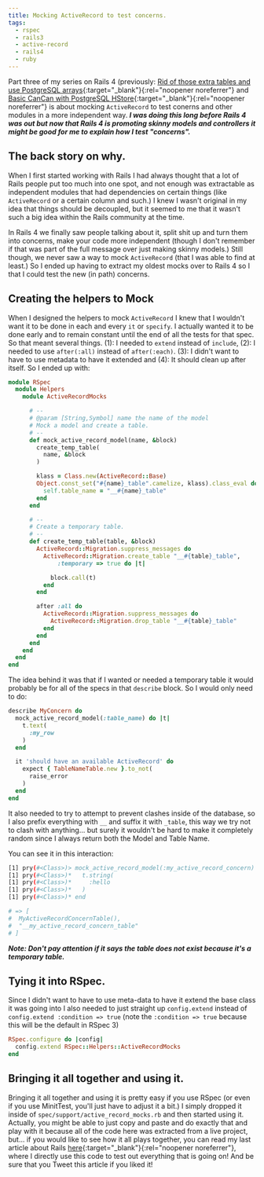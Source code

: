 ```yaml
---
title: Mocking ActiveRecord to test concerns.
tags:
  - rspec
  - rails3
  - active-record
  - rails4
  - ruby
---
```


Part three of my series on Rails 4 (previously: [Rid of those extra tables and use PostgreSQL arrays](2013/06/12/rid-of-those-extra-tables-use-postgresql-arrays){:target="_blank"}{:rel="noopener noreferrer"} and [Basic CanCan with PostgreSQL HStore](/2013/06/22/basic-cancan-with-postgresql-hstore){:target="_blank"}{:rel="noopener noreferrer"} is about mocking `ActiveRecord` to test conerns and other modules in a more independent way. _**I was doing this long before Rails 4 was out but now that Rails 4 is promoting skinny models and controllers it might be good for me to explain how I test "concerns".**_

## The back story on why.

When I first started working with Rails I had always thought that a lot of Rails people put too much into one spot, and not enough was extractable as independent modules that had dependencies on certain things (like `ActiveRecord` or a certain column and such.) I knew I wasn't original in my idea that things should be decoupled, but it seemed to me that it wasn't such a big idea within the Rails community at the time.

In Rails 4 we finally saw people talking about it, split shit up and turn them into concerns, make your code more independent (though I don't remember if that was part of the full message over just making skinny models.) Still though, we never saw a way to mock `ActiveRecord` (that I was able to find at least.) So I ended up having to extract my oldest mocks over to Rails 4 so I that I could test the new (in path) concerns.

## Creating the helpers to Mock

When I designed the helpers to mock `ActiveRecord` I knew that I wouldn't want it to be done in each and every `it` or `specify`. I actually wanted it to be done early and to remain constant until the end of all the tests for that spec. So that meant several things. (1): I needed to `extend` instead of `include`, (2): I needed to use `after(:all)` instead of `after(:each)`. (3): I didn't want to have to use metadata to have it extended and (4): It should clean up after itself. So I ended up with:

```ruby
module RSpec
  module Helpers
    module ActiveRecordMocks

      # --
      # @param [String,Symbol] name the name of the model
      # Mock a model and create a table.
      # --
      def mock_active_record_model(name, &block)
        create_temp_table(
          name, &block
        )

        klass = Class.new(ActiveRecord::Base)
        Object.const_set("#{name}_table".camelize, klass).class_eval do
          self.table_name = "__#{name}_table"
        end
      end

      # --
      # Create a temporary table.
      # --
      def create_temp_table(table, &block)
        ActiveRecord::Migration.suppress_messages do
          ActiveRecord::Migration.create_table "__#{table}_table",
              :temporary => true do |t|

            block.call(t)
          end
        end

        after :all do
          ActiveRecord::Migration.suppress_messages do
            ActiveRecord::Migration.drop_table "__#{table}_table"
          end
        end
      end
    end
  end
end
```

The idea behind it was that if I wanted or needed a temporary table it would probably be for all of the specs in that `describe` block. So I would only need to do:

```ruby
describe MyConcern do
  mock_active_record_model(:table_name) do |t|
    t.text(
      :my_row
    )
  end

  it 'should have an available ActiveRecord' do
    expect { TableNameTable.new }.to_not(
      raise_error
    )
  end
end
```

It also needed to try to attempt to prevent clashes inside of the database, so I also prefix everything with `__` and suffix it with `_table`, this way we try not to clash with anything... but surely it wouldn't be hard to make it completely random since I always return both the Model and Table Name.  

You can see it in this interaction:

```sh
[1] pry(#<Class>)> mock_active_record_model(:my_active_record_concern) do |t|
[1] pry(#<Class>)*   t.string(
[1] pry(#<Class>)*     :hello
[1] pry(#<Class>)*   )
[1] pry(#<Class>)* end

# => [
#  MyActiveRecordConcernTable(),
#  "__my_active_record_concern_table"
# ]
```

***Note: Don't pay attention if it says the table does not exist because it's a temporary table.***

## Tying it into RSpec.

Since I didn't want to have to use meta-data to have it extend the base class it was going into I also needed to just straight up `config.extend` instead of `config.extend :condition => true` (note the `:condition => true` because this will be the default in RSpec 3)

```ruby
RSpec.configure do |config|
  config.extend RSpec::Helpers::ActiveRecordMocks
end
```

## Bringing it all together and using it.

Bringing it all together and using it is pretty easy if you use RSpec (or even if you use MinitTest, you'll just have to adjust it a bit.) I simply dropped it inside of `spec/support/active_record_mocks.rb` and then started using it. Actually, you might be able to just copy and paste and do exactly that and play with it because all of the code here was extracted from a live project, but... if you would like to see how it all plays together, you can read my last article about Rails [here](/2013/06/22/basic-cancan-with-postgresql-hstore){:target="_blank"}{:rel="noopener noreferrer"}, where I directly use this code to test out everything that is going on! And be sure that you Tweet this article if you liked it!
